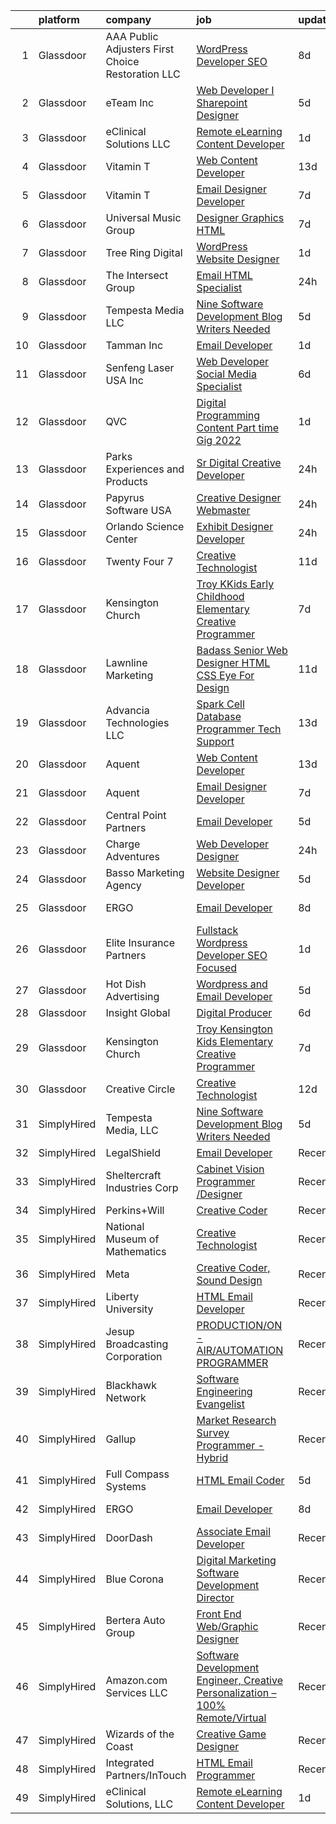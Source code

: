 

|    | platform    | company                                            | job                                                                                                                                                                                                                                                                                                                                                                                                                                                                                                                                                                                                                                                                                                                                                                                                                                                                                                                                             | update_time   | location             |
|---:|:------------|:---------------------------------------------------|:------------------------------------------------------------------------------------------------------------------------------------------------------------------------------------------------------------------------------------------------------------------------------------------------------------------------------------------------------------------------------------------------------------------------------------------------------------------------------------------------------------------------------------------------------------------------------------------------------------------------------------------------------------------------------------------------------------------------------------------------------------------------------------------------------------------------------------------------------------------------------------------------------------------------------------------------|:--------------|:---------------------|
|  1 | Glassdoor   | AAA Public Adjusters First Choice Restoration  LLC | [WordPress Developer   SEO](https://www.glassdoor.com/partner/jobListing.htm?pos=127&ao=1136043&s=58&guid=00000182aa9c5d929dfb1b3546a7cd3d&src=GD_JOB_AD&t=SR&vt=w&ea=1&cs=1_bbf010b7&cb=1660719750926&jobListingId=1008061583239&jrtk=3-0-1gal9one72a4h001-1gal9oneqkckr800-1cf66ca547f110b2-)                                                                                                                                                                                                                                                                                                                                                                                                                                                                                                                                                                                                                                                 | 8d            | Feasterville, PA     |
|  2 | Glassdoor   | eTeam Inc                                          | [Web Developer I  Sharepoint Designer](https://www.glassdoor.com/partner/jobListing.htm?pos=116&ao=1110586&s=58&guid=00000182aa9c5d929dfb1b3546a7cd3d&src=GD_JOB_AD&t=SR&vt=w&ea=1&cs=1_8000a751&cb=1660719750926&jobListingId=1008066878548&cpc=9908D8D4413DBB8A&jrtk=3-0-1gal9one72a4h001-1gal9oneqkckr800-850d932022c0bcc9--6NYlbfkN0Dtmpfj98iB4C0jJJOWen3Era3IQfJzNZ4PFwBIKpo80E20bU78zJ3qEgsYTK5DSPzuclvV91SisNWEKTRqgjREJl8qL5FgOUjzi02qgR1gqdgVoYCVdoiSQWs_6sV0PbQu6hjJGDTziVQRi1HM42vBckjptE7aIC_lp1RQcBvCaDRqAl_A3ENu8PewGKQpueUrpBNZF0hJ3nsKbOcYW3EtC8NrmLyBtoi63kYUDbg3IrHSiu0ctgrKWTeCjDD5MB8hITTAAk55qjtRuFRVWmu1fpCzsMFHm84Caq-zOL_9XMkSNJrEUqMxSIDalm_JWmlparnGGtzE-6tradHStKW7bPT-TSEnjl3kQmClmn_z4ZEstjmsg_hpCdqw9LWAhgbuSXknghy9QNdmfbXt1nfvI8zIzkGO01mnFWfhBCgFYTlXfK6KKe2QevWL-6RfpZoteljNonCxctkNqSJ6RoD5c_V9CDQiZJxRAFzwT7meHZDmTJgREHWaKTcmY5lixlpBkRDmEScHyvzizusjAzeJ)                                                 | 5d            | Hartford, CT         |
|  3 | Glassdoor   | eClinical Solutions  LLC                           | [Remote eLearning Content Developer](https://www.glassdoor.com/partner/jobListing.htm?pos=119&ao=1136043&s=58&guid=00000182aa9c5d929dfb1b3546a7cd3d&src=GD_JOB_AD&t=SR&vt=w&ea=1&cs=1_6e9774d0&cb=1660719750926&jobListingId=1008072785232&jrtk=3-0-1gal9one72a4h001-1gal9oneqkckr800-90a3994b5726547c-)                                                                                                                                                                                                                                                                                                                                                                                                                                                                                                                                                                                                                                        | 1d            | Mansfield, MA        |
|  4 | Glassdoor   | Vitamin T                                          | [Web Content Developer](https://www.glassdoor.com/partner/jobListing.htm?pos=115&ao=1110586&s=58&guid=00000182aa9c5d929dfb1b3546a7cd3d&src=GD_JOB_AD&t=SR&vt=w&cs=1_a7627297&cb=1660719750925&jobListingId=1008050982939&cpc=F41FEAB56D215062&jrtk=3-0-1gal9one72a4h001-1gal9oneqkckr800-9b47c492056784e2--6NYlbfkN0DMrcEu7yrtATojKJA7cEzGQ3FdRGWLh0CZQInL4ECGI6k5tN82kdM0OKoro5eXmjo25juUC15Bn1G4cRfi3ZWomLUombBVxYksRzLeiExQ_4Fim0RwU85ePscBrQDtHdwzZP8Ab7NonE8C-l656Cy7HQTPgWnq-6cWRaaH_V60TmCaOsLwVRTkxGtT1WceQLzvDBN5tVC3I9pHDSOxvsXGviMFSBPGt_QLKLC5dmftbXp3gGma_Qq_V6WPPVWPCQevGaRobw89vCWplKRgg3mWok2jAEN0lEsMQmn65qNQA9Te76fRRK1c3psqAD_nG_wyMfdGXmbgWi7hqdr2gsVSAyc8tRlKMJDmLUTg59GkNQQ-fyVpll8wl3LK3vTqRI7vR2lLwsiWr93wgpyXVUj67Gt4eESLmvG-ZVocfhqEW6YrGvZeoRtjrWCKmaICfgB-R743VYnvG-X6uJwOYJywUIUjH1SsF9A%3D)                                                                                                                       | 13d           | Remote               |
|  5 | Glassdoor   | Vitamin T                                          | [Email Designer   Developer](https://www.glassdoor.com/partner/jobListing.htm?pos=114&ao=1110586&s=58&guid=00000182aa9c5d929dfb1b3546a7cd3d&src=GD_JOB_AD&t=SR&vt=w&cs=1_b5792766&cb=1660719750925&jobListingId=1008063446663&cpc=C4A69CCDBB3B9599&jrtk=3-0-1gal9one72a4h001-1gal9oneqkckr800-d4692659256fa42c--6NYlbfkN0DMrcEu7yrtATojKJA7cEzGQ3FdRGWLh0CZQInL4ECGI6k5tN82kdM0cJmh4vC7GggoaDpZF-uGe_M1NRG9meqqrMiqmAibSBPx91WqWCDd7pX7v9No6_bR947IRTmNSOrdi9g-FXlm5MpCL9DmphcIF52SZa-kB9RfDg1t5yECEityRiccalhy05gWhq2GYupJ6QtkkYSVErATl0kiivqs7UsEmY8jJr76oUwyCwxifK_CZXbvs4_4E8Ivc5hFyiLEdhpVc3yh-JcwIc_536iGEDScXqCW6KYdiSfStiSE1W82axljo-g16jwwSZmd1CjxYixPzdUxivwiJLlYNGuGNA8L8JVatCH71S_ni4ZX31UBfYvvtX1ftH4MW2cYsnzG4F2TSXoE1XfRhvOFTyrwc6obruU5bpU_YgYdARDGDvbmTelekhkJ-fFsEaVHFe39w-L5BHdwcjDjAso8GvFjHyxmsc0A-MnlXQkcf7zGeg%3D%3D)                                                                                                    | 7d            | McLean, VA           |
|  6 | Glassdoor   | Universal Music Group                              | [Designer  Graphics   HTML](https://www.glassdoor.com/partner/jobListing.htm?pos=123&ao=1136043&s=58&guid=00000182aa9c5d929dfb1b3546a7cd3d&src=GD_JOB_AD&t=SR&vt=w&cs=1_fabc722a&cb=1660719750926&jobListingId=1008063537685&jrtk=3-0-1gal9one72a4h001-1gal9oneqkckr800-5bd67f65fa4856ab-)                                                                                                                                                                                                                                                                                                                                                                                                                                                                                                                                                                                                                                                      | 7d            | Santa Monica, CA     |
|  7 | Glassdoor   | Tree Ring Digital                                  | [WordPress Website Designer](https://www.glassdoor.com/partner/jobListing.htm?pos=110&ao=1110586&s=58&guid=00000182aa9c5d929dfb1b3546a7cd3d&src=GD_JOB_AD&t=SR&vt=w&ea=1&cs=1_31023642&cb=1660719750925&jobListingId=1008071910636&cpc=D2F1DE17EE1F43B9&jrtk=3-0-1gal9one72a4h001-1gal9oneqkckr800-8b45f1609b890475--6NYlbfkN0BK9GXDcakwdiqmeo8o-2GvkYnmPkq7xevAHdeF_847qs7FTHywv6chACsu4DfPswqQx6W_gQdi4yGlRTL-jEpS70LO6dKeQ1akRZbdLL-MscBZTI9vGAvS6loJlb9kpwv7cgqNBeGyVYYLHpfDWBKCmWjAX0Rs_5QRzNkEz7ls42GtMMeuUowq5-1E2Na3IhrMCx3VK7nmpgONmWlcppyoJOxnTVUmAmzDXWCXDP5eJjdpiz6s0e5AtiT3bvPwGyYZ5TkB09fVg8mn1FeVrGqmSa-G2L_yixAL8p4K-wXLtnMYg-e-lBkmW7ZMK0jJ72jfzPLKA3xNtnwcqTQQpqEgQrdiUQ1X1-3n4iUUr_YVlcPwSUwgA6wTvMV4J7rCoeShqPkR5Vs6Xr_Ql1BjpghKcr-I7wxF2wDfgOD3TcCAZmLtKefzs3xD5Y63ccfWfKz1gt9U6db4KbM820EL-ceQRSgmQ-Zsd1AxaozVhpokmA%3D%3D)                                                                                               | 1d            | Denver, CO           |
|  8 | Glassdoor   | The Intersect Group                                | [Email HTML Specialist](https://www.glassdoor.com/partner/jobListing.htm?pos=109&ao=1110586&s=58&guid=00000182aa9c5d929dfb1b3546a7cd3d&src=GD_JOB_AD&t=SR&vt=w&ea=1&cs=1_11386176&cb=1660719750925&jobListingId=1008074370447&cpc=26740BCDE5E48596&jrtk=3-0-1gal9one72a4h001-1gal9oneqkckr800-22c56744a00dd6d9--6NYlbfkN0D3PcU9heefYh9TtgByvMoljOix8d9QGO4-sOduKDD9bT1jZI9CfBWrR-yhgruQBi7BODCzZdeBCVxltjTcoLfa9fjLk7NMFbxIrl9F5qP5psuaO9TR_rl8p70B1b0bwKQhJG9MZh2IuOyJto0tZsNoJrw3F83L99OynJJIDCLJuZYXtySHDGkwyagBHaLJOEN-ocK85mYbResIn79-ARfXuYXgVRPcqnwtSEmF0iExuaJlDf_T_EnGZtoLRcNKn_bKoOFm0Z77kysznxneLDRm-Hw5RsqAM62fy6vXdUHdQhKkobCodPEE6ScI9E587D_lNepA5vkRpLuabOdJhm0I0sZcw0l0O8u1vLs14Q5XLDEYhtAfj4itGpKwZgwU8ajzbEDVJswuye3WZZafaVqZCKuQyx7FcMr5rfXCax5IF5jehRS5OptKTWXXgScdoqI2_NRmmXvsUNKvxMiEzPCCcxZW2MGJeO8EdCICCh_RQD1fv9Lnpi5kwKim_I81ONGO9ooenS_jPxvknPEX7Q0a)                                                                | 24h           | Plano, TX            |
|  9 | Glassdoor   | Tempesta Media  LLC                                | [Nine Software Development Blog Writers Needed](https://www.glassdoor.com/partner/jobListing.htm?pos=118&ao=1136043&s=58&guid=00000182aa9c5d929dfb1b3546a7cd3d&src=GD_JOB_AD&t=SR&vt=w&ea=1&cs=1_223033bd&cb=1660719750926&jobListingId=1008067178713&jrtk=3-0-1gal9one72a4h001-1gal9oneqkckr800-36d5ef8513ec303f-)                                                                                                                                                                                                                                                                                                                                                                                                                                                                                                                                                                                                                             | 5d            | Remote               |
| 10 | Glassdoor   | Tamman Inc                                         | [Email Developer](https://www.glassdoor.com/partner/jobListing.htm?pos=117&ao=1136043&s=58&guid=00000182aa9c5d929dfb1b3546a7cd3d&src=GD_JOB_AD&t=SR&vt=w&ea=1&cs=1_4d6c836b&cb=1660719750926&jobListingId=1008072470181&jrtk=3-0-1gal9one72a4h001-1gal9oneqkckr800-0e202fd04e300cc3-)                                                                                                                                                                                                                                                                                                                                                                                                                                                                                                                                                                                                                                                           | 1d            | Remote               |
| 11 | Glassdoor   | Senfeng Laser USA Inc                              | [Web Developer  Social Media Specialist](https://www.glassdoor.com/partner/jobListing.htm?pos=104&ao=1110586&s=58&guid=00000182aa9c5d929dfb1b3546a7cd3d&src=GD_JOB_AD&t=SR&vt=w&ea=1&cs=1_6b9be285&cb=1660719750924&jobListingId=1008065893392&cpc=6A22310A23505C64&jrtk=3-0-1gal9one72a4h001-1gal9oneqkckr800-69604992de81714b--6NYlbfkN0Dx3r3E47sSe5bB3PIy1uzBZvlB7xy2NhfhZMlxQTsxrHvJuYZkuOAOolgM0RwwxFCUzk4WQx86HjZI4gUgx1C0oF6J0TbaPQPyt0QwcdVyAoCHhtnKoCAwe2uWQZDVyb42gfhggtBMSeQF_kTTK4cI21rqjrfWfVy7aWXOh3yapdlN40EuEuEiW_a-UwyimkMyR4SKfWfuMlIBhAATg7WrjkSBNfk1wmzByO-bgbbUh9P6vPRSC6WZokG2RvrWe-Q9k2vxShaPxIevI8yDFTagRzc45_yrUo6_DVNyEC_2ZtxxppSk31n1rYYu3wdYoMt5NrE3pwkNCPJUlET0Jfj5CvF-qgMdZMHWSjk17_Lqk0BVwx9vU5fKE3Esyu753n1HvgxHaqab0p-5--Vm9tM7x3_e5z0ORaLLHhZjCyoSdiROR-wQbfVeuFel1hKtpb-PR0x_RB83dIrqj-WLa1fxSJ6eUhtsNzi_Mlgh2keTqdSie11WrCm-F7n7sZEAZ0Hk3AkjRC_O4g%3D%3D)                                                   | 6d            | Los Angeles, CA      |
| 12 | Glassdoor   | QVC                                                | [Digital Programming   Content   Part time    Gig 2022 ](https://www.glassdoor.com/partner/jobListing.htm?pos=122&ao=1136043&s=58&guid=00000182aa9c5d929dfb1b3546a7cd3d&src=GD_JOB_AD&t=SR&vt=w&cs=1_823450b0&cb=1660719750926&jobListingId=1008072560421&jrtk=3-0-1gal9one72a4h001-1gal9oneqkckr800-bd71b90a07c34851-)                                                                                                                                                                                                                                                                                                                                                                                                                                                                                                                                                                                                                         | 1d            | West Chester, PA     |
| 13 | Glassdoor   | Parks  Experiences and Products                    | [Sr Digital Creative Developer](https://www.glassdoor.com/partner/jobListing.htm?pos=101&ao=1110586&s=58&guid=00000182aa9c5d929dfb1b3546a7cd3d&src=GD_JOB_AD&t=SR&vt=w&cs=1_477b30a6&cb=1660719750923&jobListingId=1008075042091&cpc=A938E184CF850189&jrtk=3-0-1gal9one72a4h001-1gal9oneqkckr800-568826037bf0a0d1--6NYlbfkN0DAFTyt7pbDCC2JPO79CSdi1dIb81yjczP5qsKcZIxgiRd1qisRd4re16D_VG3-wzX1OlsYW1MYVlTghCdv-AuZ893SQM4kkH_EkZvj31a8indC9MzkIqF2MUvpWkG7Kg_GUJLLTUlXC30nnZtbgppppIrzZaBgUQe8TtZRdU-YanSEiJx4UGmeDc0lgq-igDb0yDp8KJpAf5Rote9VgD5EHkKEV5UK1TIIwvKNbuhaf7YjiGRGn6POnmaaBlZ6rHAeJGqBagmWI8MWUH4ItS8TPJJ6VYTpFSfDLOrQuMUv29a6WTNchXN-UzXZCIOoxGpU5ZuP5FvV7jjr627RcpN2gG0xAaDzYQoCQG1EjMkrDIKZfOGULa2iSL2tOPhEn9WfF5DCJNMyUGuUQbH5D3AeLcR_dY6uTNtidJUNFTb50fHOj3dqbF5jTcKcvHg-sCE%3D)                                                                                                                                               | 24h           | Celebration, FL      |
| 14 | Glassdoor   | Papyrus Software USA                               | [Creative Designer Webmaster](https://www.glassdoor.com/partner/jobListing.htm?pos=129&ao=1136043&s=58&guid=00000182aa9c5d929dfb1b3546a7cd3d&src=GD_JOB_AD&t=SR&vt=w&ea=1&cs=1_055efea0&cb=1660719750926&jobListingId=1008073414409&jrtk=3-0-1gal9one72a4h001-1gal9oneqkckr800-6ef4c7fde87862d2-)                                                                                                                                                                                                                                                                                                                                                                                                                                                                                                                                                                                                                                               | 24h           | Southlake, TX        |
| 15 | Glassdoor   | Orlando Science Center                             | [Exhibit Designer   Developer](https://www.glassdoor.com/partner/jobListing.htm?pos=108&ao=1110586&s=58&guid=00000182aa9c5d929dfb1b3546a7cd3d&src=GD_JOB_AD&t=SR&vt=w&ea=1&cs=1_3db84703&cb=1660719750924&jobListingId=1008073917846&cpc=F7A2269C793D5877&jrtk=3-0-1gal9one72a4h001-1gal9oneqkckr800-19530d0494599900--6NYlbfkN0Dlo60a_d6b-ZbHMAl1R6dg8b70dlJGCHmV1YUp37ql6Hlxf0AnVUQRHMpH0SGJAODkvMvtI4dD_VJ0FBAIEo24wrR-cBIVwY62V4nP7xc-cspw_Gy2QAJq22aWSQK0-k-P8GtrQKWis7qdeFrSuAc2CL0nTVehODDXxeTLKoX6ib_LUZVjOw0QVZbmb0b1gwokrzKXBv_lIfUFY7x9vP5IY13DyNueoFTSJrXZZQRemPXRyA8K04en_6jsFWygtsFyAodFHhrxnhBvuqH_w6Vllea1Gae-BkuLUctHA-euNt8pXbDTRUdEtLjmr2hGfDfCyiI2f1VFeU5fqAb4hd4DK1Wee7_RrLwPINN1212eab_n5FBvaQOSZgaqoi8aS58jzqvH8inFoi-arpPMK0XsRisvYBHrDHagyHoikaWWMbjvGa8Z6nrSlx35LmueJKTbFVMogPNh1fmIIeAfoV7Eb3L_fuJOQKqFDQYDNrgB0xDU5Qkqw7GOOE0rABIQaUA%3D)                                                                           | 24h           | Orlando, FL          |
| 16 | Glassdoor   | Twenty Four 7                                      | [Creative Technologist](https://www.glassdoor.com/partner/jobListing.htm?pos=121&ao=1136043&s=58&guid=00000182aa9c5d929dfb1b3546a7cd3d&src=GD_JOB_AD&t=SR&vt=w&cs=1_9291cd39&cb=1660719750926&jobListingId=1008056543479&jrtk=3-0-1gal9one72a4h001-1gal9oneqkckr800-2bcc77a9ca51c865-)                                                                                                                                                                                                                                                                                                                                                                                                                                                                                                                                                                                                                                                          | 11d           | Portland, OR         |
| 17 | Glassdoor   | Kensington Church                                  | [Troy KKids Early Childhood Elementary Creative Programmer](https://www.glassdoor.com/partner/jobListing.htm?pos=120&ao=1136043&s=58&guid=00000182aa9c5d929dfb1b3546a7cd3d&src=GD_JOB_AD&t=SR&vt=w&cs=1_0c33e746&cb=1660719750926&jobListingId=1008062246733&jrtk=3-0-1gal9one72a4h001-1gal9oneqkckr800-1005ba35ed0e756c-)                                                                                                                                                                                                                                                                                                                                                                                                                                                                                                                                                                                                                      | 7d            | Troy, MI             |
| 18 | Glassdoor   | Lawnline Marketing                                 | [Badass Senior Web Designer   HTML  CSS    Eye For Design](https://www.glassdoor.com/partner/jobListing.htm?pos=102&ao=1110586&s=58&guid=00000182aa9c5d929dfb1b3546a7cd3d&src=GD_JOB_AD&t=SR&vt=w&ea=1&cs=1_2facff96&cb=1660719750924&jobListingId=1008055504986&cpc=8C7EDB9C3100EB8F&jrtk=3-0-1gal9one72a4h001-1gal9oneqkckr800-beedf142bd72e7de--6NYlbfkN0CSgGTbSPgM0xpgWRkp5SRTexU57Zk_6_bZ18eqb9d2QO3Vmky-PrbzlYQ3wGCUptXUfPF7-NvXvZza9mYbdOcC6hgF7vA05YeNAP8nMcVd58MykOY1Zk4RxVsqD3Cp2FwbNOg3AV1XBaQTSUh3o4BlE9wTEcD8xsSEjjOE_ZXOtqi538Vgseyj7N2bcGRZB4WK5NUECU2bf9UG_SZh9Cy25FUVt3h3nBVk2k8Na6d2_mhSO8nKiTSwvVa3iRZuDyELWYdsjIwTc6m227uo5_2c05dgRzzFFOVps9qpH41YBMDrjU5YK_IeQYGlsFHBN2wNRcpyaAU7IkQ--rtqTsghUgKybeU03-05ERwsnNXGvZyqHHLm5oybeRGxPDYbpLC5v-nqwxABm9esuvxXkhMkToTHVbHg1w-O08USBD_iSRjSs8UaEEdvtaKn7viFh-gt40csyEXeKkc1A6Ghn80NtbdQ8z5NUTLcJpuQ-2vbWDK52NY_YFqn7cRJWln1s4y-EiuSpfTPhANpbtGXi8NW7x1_ZaNqeR6uvUCRC66vGg%3D%3D) | 11d           | Tampa, FL            |
| 19 | Glassdoor   | Advancia Technologies  LLC                         | [Spark Cell   Database Programmer Tech Support](https://www.glassdoor.com/partner/jobListing.htm?pos=125&ao=1136043&s=58&guid=00000182aa9c5d929dfb1b3546a7cd3d&src=GD_JOB_AD&t=SR&vt=w&cs=1_b9eef374&cb=1660719750926&jobListingId=1008050215369&jrtk=3-0-1gal9one72a4h001-1gal9oneqkckr800-420de87f82c89afc-)                                                                                                                                                                                                                                                                                                                                                                                                                                                                                                                                                                                                                                  | 13d           | Wichita Falls, TX    |
| 20 | Glassdoor   | Aquent                                             | [Web Content Developer](https://www.glassdoor.com/partner/jobListing.htm?pos=111&ao=1110586&s=58&guid=00000182aa9c5d929dfb1b3546a7cd3d&src=GD_JOB_AD&t=SR&vt=w&cs=1_bdaa035f&cb=1660719750925&jobListingId=1008051207584&cpc=334ABAF5D42DC775&jrtk=3-0-1gal9one72a4h001-1gal9oneqkckr800-e08a8f8f348d910f--6NYlbfkN0DMrcEu7yrtATojKJA7cEzGQ3FdRGWLh0CZQInL4ECGI9gD0Wolx9R2EDT7B77c2cRSY10wi-ePXNheSG7gDjxa5FNCFbNmEIeasKKYA0ugIgJ5M5hiwxoAqjcchqTo84j-mAea4vEC6WHXpYSprIu2IMoIXs7a8Uf5aMXHaokhYVkUVVdldlVfm7-lH57cRtY797WVV4BJgmJtGmokirj9vc90tOWnYwjSiIM_imhcRwQ0RQNycLbLL1ZbyaJ0jYnlvnFeW43NznjWxfiigHbRZGz92ycURPg5M8ZVkggPfuUgDxDtc0gi1LukJe3BrZUt-s8GgEZycU8bFc0zpBxj68AzWsiRIrl9Ds-rBbDqrxGPoVEVGoclx3FPkNH1GrHlZta2y8iqBkmWrZPVhZb1IS1g4pBxPlMdBGrdsB1YlMX8DnIEKPqrNLwpw8UoZBq0QZwEeGtT4Xk9kL6SqGSH)                                                                                                                                     | 13d           | Remote               |
| 21 | Glassdoor   | Aquent                                             | [Email Designer   Developer](https://www.glassdoor.com/partner/jobListing.htm?pos=112&ao=1110586&s=58&guid=00000182aa9c5d929dfb1b3546a7cd3d&src=GD_JOB_AD&t=SR&vt=w&cs=1_b548325a&cb=1660719750925&jobListingId=1008063506203&cpc=47CFDC01B3F81FAC&jrtk=3-0-1gal9one72a4h001-1gal9oneqkckr800-81f66ac0617ac308--6NYlbfkN0DMrcEu7yrtATojKJA7cEzGQ3FdRGWLh0CZQInL4ECGI9gD0Wolx9R2v-Aex0-GK07CFRXuAyVUqqDdWqgnAY3f8fv_frR8awgIXiu3YXjZJb5Frrci7jPiqg__1ogudDJ5yzLZW31j0btrCAm0bBUqxkfuA6zQI6q7AH0oojmb_LVUzfKWy9Yy3-45emCaKA4ziOECHU_rKbPW8x70L_LzkFgeUEDEx6MY0kbtuwGEiwU5z5fhORzSx8J04Nkno60c03VSomOxEmq7Vx-5Tt4qBe4kW0SR2Wj7PfVnMXGywk-iELCQPx3mYFTy_LdyQqf04LBqG4Vv8bVSCYg-qjIkkisYgmdjad96U31GgNmHT0iO1-XeEMpi-3nXNwFVyOWtlPeMGYTCHMHQwLG-ZSfawpuF4-Cn2nyI35Lt3W8slLj7NfrKXSFQINNqxQIpVWYGPVDH9O6rcg%3D%3D)                                                                                                                                    | 7d            | McLean, VA           |
| 22 | Glassdoor   | Central Point Partners                             | [Email Developer](https://www.glassdoor.com/partner/jobListing.htm?pos=103&ao=1110586&s=58&guid=00000182aa9c5d929dfb1b3546a7cd3d&src=GD_JOB_AD&t=SR&vt=w&ea=1&cs=1_d2eb3139&cb=1660719750924&jobListingId=1008067578329&cpc=D3E44275D43A938E&jrtk=3-0-1gal9one72a4h001-1gal9oneqkckr800-cb5c37b57506c4cb--6NYlbfkN0C7S9erXqx7onWRBVnfrkvHoJft5r7GnmLgqRoqw23W0bmUO9QnFCocfBJGWZ-Rd9YnbfUBmpfNI6OE7OPMoaTy3bobSAbokAPXx8v1lUgu71Zikzzx4NIe4GEjkFHey5E1PI9OoujalNZzWJzyFtcU84eN5DfTPtvWR2xCV4brYYimaBxJCYXT_SgI8dM4pWDZR-L0DmGgG0kzMiYyQ24O6gkHABaUDj863Pb1INv0AiKsaDld0hsjtMIUDu8RRXv0Y7CjxUDBMmn1qRO-IrgNE-Hu5Pf_5EO0OomXdf2nif7AK2zXlY3Bl31M8c7VSMEdx_yqeFuKV3d71m15gYoGCMUrl3oG0P97qg23pKS75J7UOKaG6RyuObQz3eW2Vf6O1A67lTjaBcXIcPsvPj_6-NsojALrAKvN32ka0Dpi1Bo_vYeh9YJcZfSrtAiBWmGyK_x9zCJZ-Sptp6oVeDgbK6vgb6Pzi7RGJgio2daZr7QwBQ5q2HfSbbaq-GsUEkXCr8WnHRjIvQ%3D%3D)                                                                          | 5d            | Charlotte, NC        |
| 23 | Glassdoor   | Charge Adventures                                  | [Web Developer Designer](https://www.glassdoor.com/partner/jobListing.htm?pos=106&ao=1110586&s=58&guid=00000182aa9c5d929dfb1b3546a7cd3d&src=GD_JOB_AD&t=SR&vt=w&ea=1&cs=1_a12b8553&cb=1660719750924&jobListingId=1008074427277&cpc=C3517E2410EFB392&jrtk=3-0-1gal9one72a4h001-1gal9oneqkckr800-598799ad1dce566f--6NYlbfkN0DdLn5tXN_RiyJSiFodarGZFJKa8s6F6AK0THPBWp05MQOFQCzoYzZxui_73vG7HJ6GCeva7NUtAorxPqIKMuY89AOwBFmsIklwuhQWp1pCp_nmEqfEcU3A9-VQPuslN_2xOQ8nVI8yYkVMyV8bGY8YT1S2sVnO1qLPziGt2YrOVbqS0OLPai_q7uwP4AcQ0_19PZ_7sLILZi7yviPR5MsYbLNVT2fe7nt3E1pgxpXQjvOqU366BpAAFtraOgzmQpHf-xFbObmNz76q7iVow9L3e1pPjNNyL8M76Q76xYAAANpx4jMzwGsM4HKlK74DIOuOgNww1nlaQZdt6FuuxCvHEYwtDlmg9pv21NhjXn6ZFS6_kZWvxshBQp8reZOxVFaL-OOiTn543J9rdp_ZqEtLzfXlFuc3U2Ud8a3Qih8UX9o_sJC-rp5ojqQIqML1mRF4ifLMaZwmRkfQqFseSV7NlFlSoByvkr0ex86eaYWFYTtwsRSgJ81Z-En6UmESLZs%3D)                                                                                 | 24h           | Remote               |
| 24 | Glassdoor   | Basso Marketing Agency                             | [Website Designer Developer](https://www.glassdoor.com/partner/jobListing.htm?pos=126&ao=1136043&s=58&guid=00000182aa9c5d929dfb1b3546a7cd3d&src=GD_JOB_AD&t=SR&vt=w&ea=1&cs=1_5332c5b1&cb=1660719750926&jobListingId=1008066904154&jrtk=3-0-1gal9one72a4h001-1gal9oneqkckr800-2bfbaae31ba82f2b-)                                                                                                                                                                                                                                                                                                                                                                                                                                                                                                                                                                                                                                                | 5d            | Rochester, MI        |
| 25 | Glassdoor   | ERGO                                               | [Email Developer](https://www.glassdoor.com/partner/jobListing.htm?pos=124&ao=1136043&s=58&guid=00000182aa9c5d929dfb1b3546a7cd3d&src=GD_JOB_AD&t=SR&vt=w&ea=1&cs=1_d9ae6eba&cb=1660719750926&jobListingId=1008060746038&jrtk=3-0-1gal9one72a4h001-1gal9oneqkckr800-e4d72efbf2b86f65-)                                                                                                                                                                                                                                                                                                                                                                                                                                                                                                                                                                                                                                                           | 8d            | New York, NY         |
| 26 | Glassdoor   | Elite Insurance Partners                           | [Fullstack Wordpress Developer  SEO Focused ](https://www.glassdoor.com/partner/jobListing.htm?pos=105&ao=1110586&s=58&guid=00000182aa9c5d929dfb1b3546a7cd3d&src=GD_JOB_AD&t=SR&vt=w&ea=1&cs=1_5fe04b8b&cb=1660719750924&jobListingId=1008072069124&cpc=D69957E0862862E0&jrtk=3-0-1gal9one72a4h001-1gal9oneqkckr800-d82ff6f0b6e6c4da--6NYlbfkN0B4jp5mfsiLEiFpPCxOna81i2z6rJx9ZIZWhVZJ6SFnYXDAesH0_S178DMAJ2GiH6jjbJQHPkhcsSyCdrfqxa99y8MSlND8WcTzyxIH_XdTZVMjQqnJK1NY1oldyzfb2oBldnqTl2bhIQtXWXlCje_kfHa7ZI2gnUZyZs5e-MAsvkfw8ImIfMal5urUFhgmqMwUfVL9xKI5Ju4I47NIUR0nAQ8fZf74YAAJbGK0wHPWgaRPDRDxpGV9G4E3RyuUs18clSLbn3S68_RlBVe3y1fbP18YD5XGIKa67Ta2tALz6XNAvTXj386SFTB21awVvj3eA0Zap41dvfFQUbB8YdIOoQR_X5nlp23ksAEG-D-ICg8su1jzGMooRiOLs5TG4P3tcHhvtCMJjEoEPjFkGJAkfV4_ZX9CJFfnt_rXxtSfyubBvo7laCEqLjYsdeLb7d1YXjxpCX6XByt5Jb0p8_YhcAcLVsKSAt2l_Dl0kl2Vm4D3opsb5hkW8WrU9FY8p-4%3D)                                                            | 1d            | Remote               |
| 27 | Glassdoor   | Hot Dish Advertising                               | [Wordpress and Email Developer](https://www.glassdoor.com/partner/jobListing.htm?pos=128&ao=1136043&s=58&guid=00000182aa9c5d929dfb1b3546a7cd3d&src=GD_JOB_AD&t=SR&vt=w&ea=1&cs=1_82ae755d&cb=1660719750926&jobListingId=1008066852441&jrtk=3-0-1gal9one72a4h001-1gal9oneqkckr800-b745639a21adae98-)                                                                                                                                                                                                                                                                                                                                                                                                                                                                                                                                                                                                                                             | 5d            | Remote               |
| 28 | Glassdoor   | Insight Global                                     | [Digital Producer](https://www.glassdoor.com/partner/jobListing.htm?pos=113&ao=1110586&s=58&guid=00000182aa9c5d929dfb1b3546a7cd3d&src=GD_JOB_AD&t=SR&vt=w&ea=1&cs=1_2dac9ad2&cb=1660719750925&jobListingId=1008065149249&cpc=AC285F3A3ECA6BB0&jrtk=3-0-1gal9one72a4h001-1gal9oneqkckr800-ce36b141f22d5496--6NYlbfkN0BKkHZu3wF05EeDimN_p6sYpKCMArvwa95YdH7UpkaBCoSUOkIYlUzf1Pb6Z78DI6NYp2c0EUd8Ub1ij7G3-6hHgT95PpZlrvnSOmuCMoxs5mGj0ULylIxlUCYDvYCS7-VDtSZ8EK7aglIsVCwREydsrprgivbk1Ig5oV5zQSXie93MTMf-6FiZL7e-tgMjNVG1olHCMQxp1ToH0keE0fk1l62vhzBEnAJnOcxvv65THz1nCWM5uen8xmqqT0yIxoKJNFljqZwY9vRW_f1gn40uftzdFVPZmVU0tBvhrfXNvwF5NhXgjufvJ9YwxNBOQdnNUU3kayMXWR0FBaHT29sqBU3snakoFup0tomL4E8NZ3pBTHiT9XUtCVeWECfBRy_XkUg4TAKgEyPZQrFiPpVZuxNLOtyqw8YVyX2TxL7DI8biRDhYCYyBBT2UMrFtX9A4FG19qp8jJFfXzV9HXSrZC8rfy5ehKLY66S1bsjzJf6AtRiT9yKP-MVlse2Sj_Vc%3D)                                                                                       | 6d            | Remote               |
| 29 | Glassdoor   | Kensington Church                                  | [Troy Kensington Kids Elementary Creative Programmer](https://www.glassdoor.com/partner/jobListing.htm?pos=130&ao=1136043&s=58&guid=00000182aa9c5d929dfb1b3546a7cd3d&src=GD_JOB_AD&t=SR&vt=w&cs=1_8839e868&cb=1660719750926&jobListingId=1008062244156&jrtk=3-0-1gal9one72a4h001-1gal9oneqkckr800-e2db9b6e663b2c9a-)                                                                                                                                                                                                                                                                                                                                                                                                                                                                                                                                                                                                                            | 7d            | Troy, MI             |
| 30 | Glassdoor   | Creative Circle                                    | [Creative Technologist](https://www.glassdoor.com/partner/jobListing.htm?pos=107&ao=1110586&s=58&guid=00000182aa9c5d929dfb1b3546a7cd3d&src=GD_JOB_AD&t=SR&vt=w&cs=1_36cfe8a8&cb=1660719750924&jobListingId=1008052746547&cpc=723ADC3DFE402989&jrtk=3-0-1gal9one72a4h001-1gal9oneqkckr800-b74225bc8c59c95e--6NYlbfkN0BPwlZa85gbT4Q3XYQoU_uQn0Qmw9zd_9UNfmcwtqAVud1yvyq1Z4UAlx1bxhDUi3LksnLBypyz1ki1AYlpqBEOtzLCLCRpEUWiYZAxQp35ZwbGwGgfIipNjYJRWVKtqW2P6n0tnODntoOzONS9wOCfDiQdRQlv6VB3BbCCzTOWuD7b6cZHPfQS_CAZcSMqkoOXnPbiLs0063thV67Ui5D_lCmeP2YoJ6qassbU4mbXjH6zZxbrOub8wUovVVOdKYAm93bK1qRhSv_QiqIDTVt11l_106ATYYH66N6bCu-m5u8lR0GgcFvIQtU5cgUnYNX-ZvXyRaQ970fUXWUkB99-bFxDCBOiAqTkE8MJUMUQi1icsNEXgB-pgP1dNLT4KiwDIXUVCABFrwhjy_qHVsS6m9GctZYKh9JubDbWsKTncGQr8aog5BW6tfXB2bw2tYWx2NS5C6xsYgmL2PKeMHHGcKeahl06r_HKTx6mEwhcqLyDM22-wrgpQMzAwD-pohhgW3GyJpFmEQ%3D%3D)                                                                         | 12d           | Seattle, WA          |
| 31 | SimplyHired | Tempesta Media, LLC                                | [Nine Software Development Blog Writers Needed](https://www.simplyhired.com/job/KiUcCHvCwlRkjCnqM25N9qJ96M2CXy2SkSHH8F0GuJxFNn49BIbbSQ?q=creative+programmer)                                                                                                                                                                                                                                                                                                                                                                                                                                                                                                                                                                                                                                                                                                                                                                                   | 5d            | Remote               |
| 32 | SimplyHired | LegalShield                                        | [Email Developer](https://www.simplyhired.com/job/InTvnyVbqqJ0ZXH8aW9nGoLkyyPTA1D_lZhsgxpXdnwKdCgxXf_9kA?q=creative+programmer)                                                                                                                                                                                                                                                                                                                                                                                                                                                                                                                                                                                                                                                                                                                                                                                                                 | Recently      | Remote               |
| 33 | SimplyHired | Sheltercraft Industries Corp                       | [Cabinet Vision Programmer /Designer](https://www.simplyhired.com/job/AjW9o-qqSUolvfq8unfSpXYKQn61J4QRPaDMAQKVi82gs8CF9CFYjg?q=creative+programmer)                                                                                                                                                                                                                                                                                                                                                                                                                                                                                                                                                                                                                                                                                                                                                                                             | Recently      | Remote               |
| 34 | SimplyHired | Perkins+Will                                       | [Creative Coder](https://www.simplyhired.com/job/uAYy_aONramU5YOSnrx99TjORt4FgCOmiZHBrTqrF7TIYZfx73JPNA?q=creative+programmer)                                                                                                                                                                                                                                                                                                                                                                                                                                                                                                                                                                                                                                                                                                                                                                                                                  | Recently      | Chicago, IL          |
| 35 | SimplyHired | National Museum of Mathematics                     | [Creative Technologist](https://www.simplyhired.com/job/0U6H0xImnvO0G21ZJ0OVRC_e2HpXeCxX4pMNov7zSsf6hHnXR4jADA?q=creative+programmer)                                                                                                                                                                                                                                                                                                                                                                                                                                                                                                                                                                                                                                                                                                                                                                                                           | Recently      | New York, NY         |
| 36 | SimplyHired | Meta                                               | [Creative Coder, Sound Design](https://www.simplyhired.com/job/n2_aAa79zz0NtsdWJigL3Knz716MJWRolWS8tBw6yovOF3e-t9vjmg?q=creative+programmer)                                                                                                                                                                                                                                                                                                                                                                                                                                                                                                                                                                                                                                                                                                                                                                                                    | Recently      | Remote               |
| 37 | SimplyHired | Liberty University                                 | [HTML Email Developer](https://www.simplyhired.com/job/eiuqa-nYZj4HuvTLRRJ7baHagOVr6te1yaP0tpWemQUOxM68dGFAMQ?q=creative+programmer)                                                                                                                                                                                                                                                                                                                                                                                                                                                                                                                                                                                                                                                                                                                                                                                                            | Recently      | Remote               |
| 38 | SimplyHired | Jesup Broadcasting Corporation                     | [PRODUCTION/ON-AIR/AUTOMATION PROGRAMMER](https://www.simplyhired.com/job/MiBPMzS6j_QoT1YrMKbk5GBZUA5A1FVA_R0thz279o71Q2ZWVp7GUA?q=creative+programmer)                                                                                                                                                                                                                                                                                                                                                                                                                                                                                                                                                                                                                                                                                                                                                                                         | Recently      | Jesup, GA            |
| 39 | SimplyHired | Blackhawk Network                                  | [Software Engineering Evangelist](https://www.simplyhired.com/job/nRYwvqBjIXpAJ0WD0GpV7MmLGEu1oK_iVLUGRQfl3uigmrpjbCXKXA?q=creative+programmer)                                                                                                                                                                                                                                                                                                                                                                                                                                                                                                                                                                                                                                                                                                                                                                                                 | Recently      | Pleasanton, CA       |
| 40 | SimplyHired | Gallup                                             | [Market Research Survey Programmer - Hybrid](https://www.simplyhired.com/job/cW_b2ri3Y61T2AWAmL7AcmswYMCSxwD4RBa-u4YHPtimfX9YZwfrIQ?q=creative+programmer)                                                                                                                                                                                                                                                                                                                                                                                                                                                                                                                                                                                                                                                                                                                                                                                      | Recently      | Omaha, NE            |
| 41 | SimplyHired | Full Compass Systems                               | [HTML Email Coder](https://www.simplyhired.com/job/eWbJONBKSxo8fJ-VZD0t7WyAcm5d9smFnCuxChoCPWw-yylynn5knA?q=creative+programmer)                                                                                                                                                                                                                                                                                                                                                                                                                                                                                                                                                                                                                                                                                                                                                                                                                | 5d            | Verona, WI           |
| 42 | SimplyHired | ERGO                                               | [Email Developer](https://www.simplyhired.com/job/J62yZD0SvhSGL2nvYXLIlG1nEH8YPt6VLGJOGEp4xMMcJa3UKrrWoA?q=creative+programmer)                                                                                                                                                                                                                                                                                                                                                                                                                                                                                                                                                                                                                                                                                                                                                                                                                 | 8d            | New York, NY         |
| 43 | SimplyHired | DoorDash                                           | [Associate Email Developer](https://www.simplyhired.com/job/3-sI4xFB4j1ZMlm8C0d_VcFiPn0EIrIM7HEUuC5297MqjbK0eBGRRA?q=creative+programmer)                                                                                                                                                                                                                                                                                                                                                                                                                                                                                                                                                                                                                                                                                                                                                                                                       | Recently      | Boston, MA           |
| 44 | SimplyHired | Blue Corona                                        | [Digital Marketing Software Development Director](https://www.simplyhired.com/job/hPsHsnAjKCh0H1tG6q42xw8rJxxzGyDEmZGKqFnK7t5E4Akx_bj1eA?q=creative+programmer)                                                                                                                                                                                                                                                                                                                                                                                                                                                                                                                                                                                                                                                                                                                                                                                 | Recently      | Remote               |
| 45 | SimplyHired | Bertera Auto Group                                 | [Front End Web/Graphic Designer](https://www.simplyhired.com/job/UoHmf3PWPUcvpeJJyeUWMXOyfiqSiGnk_um5E1ECAcFdNGzGCiyBzA?q=creative+programmer)                                                                                                                                                                                                                                                                                                                                                                                                                                                                                                                                                                                                                                                                                                                                                                                                  | Recently      | West Springfield, MA |
| 46 | SimplyHired | Amazon.com Services LLC                            | [Software Development Engineer, Creative Personalization – 100% Remote/Virtual](https://www.simplyhired.com/job/gdDy5yOnIBoKGIBXVsUuwYxvaeJ8hsoIc484IsmcNzEfmcxq5x7Clw?q=creative+programmer)                                                                                                                                                                                                                                                                                                                                                                                                                                                                                                                                                                                                                                                                                                                                                   | Recently      | Remote               |
| 47 | SimplyHired | Wizards of the Coast                               | [Creative Game Designer](https://www.simplyhired.com/job/3U5NPAcld9zZ3VOc-NItCD-NzNvgqaZqPjmcmGZRZsaeN5WygOP2eA?q=creative+programmer)                                                                                                                                                                                                                                                                                                                                                                                                                                                                                                                                                                                                                                                                                                                                                                                                          | Recently      | Renton, WA           |
| 48 | SimplyHired | Integrated Partners/InTouch                        | [HTML Email Programmer](https://www.simplyhired.com/job/OUiXZA3LQuZ3ciALBvINlhIltThtEavT_p-9kr3irkCGUoMbViZi6g?q=creative+programmer)                                                                                                                                                                                                                                                                                                                                                                                                                                                                                                                                                                                                                                                                                                                                                                                                           | Recently      | Waltham, MA          |
| 49 | SimplyHired | eClinical Solutions, LLC                           | [Remote eLearning Content Developer](https://www.simplyhired.com/job/RZAIpOmrRGfn3Z2hY9r7IQidSsnSn3WkClsFwijXVLlQgWgiVL_wzw?q=creative+programmer)                                                                                                                                                                                                                                                                                                                                                                                                                                                                                                                                                                                                                                                                                                                                                                                              | 1d            | Mansfield, MA        |